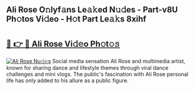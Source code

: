 ## Ali Rose O𝚗lyf𝚊ns Le𝚊𝚔ed N𝚞𝚍es - Part-v8U Ph𝚘tos Vi𝚍eo - H𝚘t Part Le𝚊𝚔s 8xihf

# <h2><a href="http://hf8wbx7.feru.top/?c=Ali+Rose">🔗 👉 🔴 Ali Rose Vi𝚍𝚎o Ph𝚘t𝚘𝚜</a></h2>

[![Ali Rose Nu𝚍𝚎s](https://i.imgur.com/0TWrTi3.gif)](http://hf8wbx7.feru.top/?c=Ali+Rose)
Social media sensation Ali Rose and multimedia artist, known for sharing dance and lifestyle themes through viral dance challenges and mini vlogs. The public's fascination with Ali Rose personal life has only added to his allure as a public figure. 
